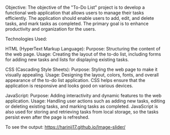 Objective: The objective of the "To-Do List" project is to develop a functional web application that allows users to manage their tasks efficiently. The application should enable users to add, edit, and delete tasks, and mark tasks as completed. The primary goal is to enhance productivity and organization for the users.

Technologies Used:

HTML (HyperText Markup Language):
Purpose: Structuring the content of the web page.
Usage: Creating the layout of the to-do list, including forms for adding new tasks and lists for displaying existing tasks.

CSS (Cascading Style Sheets):
Purpose: Styling the web page to make it visually appealing.
Usage: Designing the layout, colors, fonts, and overall appearance of the to-do list application. CSS helps ensure that the application is responsive and looks good on various devices.

JavaScript:
Purpose: Adding interactivity and dynamic features to the web application.
Usage: Handling user actions such as adding new tasks, editing or deleting existing tasks, and marking tasks as completed. JavaScript is also used for storing and retrieving tasks from local storage, so the tasks persist even after the page is refreshed.

To see the output:
https://harinij17.github.io/Image-slider/
